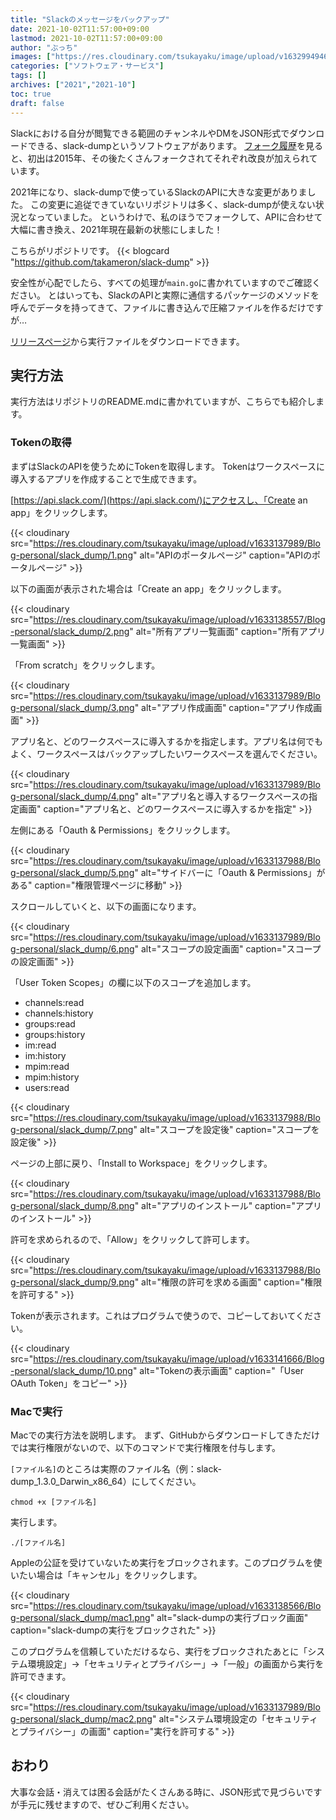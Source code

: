 ```yaml
---
title: "Slackのメッセージをバックアップ"
date: 2021-10-02T11:57:00+09:00
lastmod: 2021-10-02T11:57:00+09:00
author: "ぶっち"
images: ["https://res.cloudinary.com/tsukayaku/image/upload/v1632994946/Blog-personal/slack_dump/thumbnail.png"]
categories: ["ソフトウェア・サービス"]
tags: []
archives: ["2021","2021-10"]
toc: true
draft: false
---
```


Slackにおける自分が閲覧できる範囲のチャンネルやDMをJSON形式でダウンロードできる、slack-dumpというソフトウェアがあります。
[フォーク履歴](https://github.com/joefitzgerald/slack-dump/network/members "joefitzgerald/slack-dump: Export History For Private Groups From Slack")を見ると、初出は2015年、その後たくさんフォークされてそれぞれ改良が加えられています。

2021年になり、slack-dumpで使っているSlackのAPIに大きな変更がありました。
この変更に追従できていないリポジトリは多く、slack-dumpが使えない状況となっていました。
というわけで、私のほうでフォークして、APIに合わせて大幅に書き換え、2021年現在最新の状態にしました！

こちらがリポジトリです。
{{< blogcard "https://github.com/takameron/slack-dump" >}}

安全性が心配でしたら、すべての処理が```main.go```に書かれていますのでご確認ください。
とはいっても、SlackのAPIと実際に通信するパッケージのメソッドを呼んでデータを持ってきて、ファイルに書き込んで圧縮ファイルを作るだけですが…

[リリースページ](https://github.com/takameron/slack-dump/releases "Releases · takameron/slack-dump")から実行ファイルをダウンロードできます。

## 実行方法
実行方法はリポジトリのREADME.mdに書かれていますが、こちらでも紹介します。

### Tokenの取得
まずはSlackのAPIを使うためにTokenを取得します。
Tokenはワークスペースに導入するアプリを作成することで生成できます。

[https://api.slack.com/](https://api.slack.com/)にアクセスし、「Create an app」をクリックします。

{{< cloudinary src="https://res.cloudinary.com/tsukayaku/image/upload/v1633137989/Blog-personal/slack_dump/1.png" alt="APIのポータルページ" caption="APIのポータルページ" >}}

以下の画面が表示された場合は「Create an app」をクリックします。

{{< cloudinary src="https://res.cloudinary.com/tsukayaku/image/upload/v1633138557/Blog-personal/slack_dump/2.png" alt="所有アプリ一覧画面" caption="所有アプリ一覧画面" >}}

「From scratch」をクリックします。

{{< cloudinary src="https://res.cloudinary.com/tsukayaku/image/upload/v1633137989/Blog-personal/slack_dump/3.png" alt="アプリ作成画面" caption="アプリ作成画面" >}}

アプリ名と、どのワークスペースに導入するかを指定します。アプリ名は何でもよく、ワークスペースはバックアップしたいワークスペースを選んでください。

{{< cloudinary src="https://res.cloudinary.com/tsukayaku/image/upload/v1633137989/Blog-personal/slack_dump/4.png" alt="アプリ名と導入するワークスペースの指定画面" caption="アプリ名と、どのワークスペースに導入するかを指定" >}}

左側にある「Oauth & Permissions」をクリックします。

{{< cloudinary src="https://res.cloudinary.com/tsukayaku/image/upload/v1633137988/Blog-personal/slack_dump/5.png" alt="サイドバーに「Oauth & Permissions」がある" caption="権限管理ページに移動" >}}

スクロールしていくと、以下の画面になります。

{{< cloudinary src="https://res.cloudinary.com/tsukayaku/image/upload/v1633137989/Blog-personal/slack_dump/6.png" alt="スコープの設定画面" caption="スコープの設定画面" >}}

「User Token Scopes」の欄に以下のスコープを追加します。

* channels:read
* channels:history
* groups:read
* groups:history
* im:read
* im:history
* mpim:read
* mpim:history
* users:read

{{< cloudinary src="https://res.cloudinary.com/tsukayaku/image/upload/v1633137988/Blog-personal/slack_dump/7.png" alt="スコープを設定後" caption="スコープを設定後" >}}

ページの上部に戻り、「Install to Workspace」をクリックします。

{{< cloudinary src="https://res.cloudinary.com/tsukayaku/image/upload/v1633137988/Blog-personal/slack_dump/8.png" alt="アプリのインストール" caption="アプリのインストール" >}}

許可を求められるので、「Allow」をクリックして許可します。

{{< cloudinary src="https://res.cloudinary.com/tsukayaku/image/upload/v1633137988/Blog-personal/slack_dump/9.png" alt="権限の許可を求める画面" caption="権限を許可する" >}}

Tokenが表示されます。これはプログラムで使うので、コピーしておいてください。

{{< cloudinary src="https://res.cloudinary.com/tsukayaku/image/upload/v1633141666/Blog-personal/slack_dump/10.png" alt="Tokenの表示画面" caption="「User OAuth Token」をコピー" >}}

### Macで実行
Macでの実行方法を説明します。
まず、GitHubからダウンロードしてきただけでは実行権限がないので、以下のコマンドで実行権限を付与します。

```[ファイル名]```のところは実際のファイル名（例：slack-dump_1.3.0_Darwin_x86_64）にしてください。

```text {linenos=false}
chmod +x [ファイル名]
```

実行します。

```text {linenos=false}
./[ファイル名]
```

Appleの公証を受けていないため実行をブロックされます。このプログラムを使いたい場合は「キャンセル」をクリックします。

{{< cloudinary src="https://res.cloudinary.com/tsukayaku/image/upload/v1633138566/Blog-personal/slack_dump/mac1.png" alt="slack-dumpの実行ブロック画面" caption="slack-dumpの実行をブロックされた" >}}

このプログラムを信頼していただけるなら、実行をブロックされたあとに「システム環境設定」→「セキュリティとプライバシー」→「一般」の画面から実行を許可できます。

{{< cloudinary src="https://res.cloudinary.com/tsukayaku/image/upload/v1633137989/Blog-personal/slack_dump/mac2.png" alt="システム環境設定の「セキュリティとプライバシー」の画面" caption="実行を許可する" >}}

## おわり
大事な会話・消えては困る会話がたくさんある時に、JSON形式で見づらいですが手元に残せますので、ぜひご利用ください。
